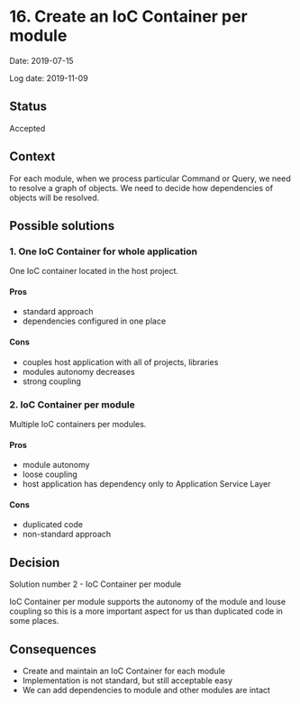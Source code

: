 # 16. Create an IoC Container per module

Date: 2019-07-15

Log date: 2019-11-09

## Status

Accepted

## Context

For each module, when we process particular Command or Query, we need to resolve a graph of objects. We need to decide how dependencies of objects will be resolved.

## Possible solutions

### 1. One IoC Container for whole application

One IoC container located in the host project.

#### Pros
- standard approach
- dependencies configured in one place
#### Cons
- couples host application with all of projects, libraries
- modules autonomy decreases
- strong coupling

### 2. IoC Container per module

Multiple IoC containers per modules.

#### Pros
- module autonomy
- loose coupling 
- host application has dependency only to Application Service Layer
#### Cons
- duplicated code
- non-standard approach

## Decision

Solution number 2 - IoC Container per module</br>

IoC Container per module supports the autonomy of the module and louse coupling so this is a more important aspect for us than duplicated code in some places.

## Consequences
- Create and maintain an IoC Container for each module
- Implementation is not standard, but still acceptable easy
- We can add dependencies to module and other modules are intact